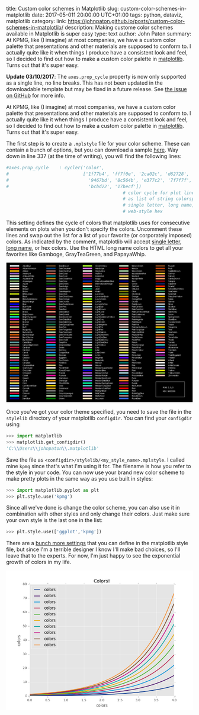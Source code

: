 title: Custom color schemes in Matplotlib
slug: custom-color-schemes-in-matplotlib
date: 2017-05-011 20:00:00 UTC+01:00
tags: python, dataviz, matplotlib
category: 
link: https://johnpaton.github.io/posts/custom-color-schemes-in-matplotlib/
description: Making custome color schemes available in Matplotlib is super easy
type: text
author: John Paton
summary: At KPMG, like (I imagine) at most companies, we have a custom color palette that presentations and other materials are supposed to conform to. I actually quite like it when things I produce have a consistent look and feel, so I decided to find out how to make a custom color palette in [matplotlib](https://matplotlib.org/). Turns out that it's super easy.



**Update 03/10/2017**: The `axes.prop_cycle` property is now only supported as a single line, no line breaks. This has not been updated in the downloadable template but may be fixed in a future release. See [the issue on GitHub](https://github.com/matplotlib/matplotlib/issues/9184) for more info.

At KPMG, like (I imagine) at most companies, we have a custom color palette that presentations and other materials are supposed to conform to. I actually quite like it when things I produce have a consistent look and feel, so I decided to find out how to make a custom color palette in [matplotlib](https://matplotlib.org/). Turns out that it's super easy.

The first step is to create a `.mplstyle` file for your color scheme. These can contain a bunch of options, but you can download a sample [here](http://matplotlib.org/_static/matplotlibrc). Way down in line 337 (at the time of writing), you will find the following lines:

```python
#axes.prop_cycle    : cycler('color',
#                            ['1f77b4', 'ff7f0e', '2ca02c', 'd62728',
#                              '9467bd', '8c564b', 'e377c2', '7f7f7f',
#                              'bcbd22', '17becf'])
                                            # color cycle for plot lines
                                            # as list of string colorspecs:
                                            # single letter, long name, or
                                            # web-style hex
```

This setting defines the cycle of colors that matplotlib uses for consecutive elements on plots when you don't specify the colors. Uncomment these lines and swap out the list for a list of your favorite (or corporately imposed) colors. As indicated by the comment, matplotlib will accept [single letter](https://matplotlib.org/api/colors_api.html), [long name](https://www.w3schools.com/colors/colors_names.asp), or hex colors. Use the HTML long name colors to get all your favorites like Gamboge, GrayTeaGreen, and PapayaWhip.

[![HTML long name colors vizualized](/images/long_names.gif)](http://math.ubbcluj.ro/~sberinde/wingraph/main.html)


Once you've got your color theme specified, you need to save the file in the `stylelib` directory of your matplotlib `configdir`. You can find your `configdir` using

```python
>>> import matplotlib
>>> matplotlib.get_configdir()
'C:\\Users\\johnpaton\\.matplotlib'
```

Save the file as `<configdir>/stylelib/<my_style_name>.mplstyle`. I called mine `kpmg` since that's what I'm using it for. The filename is how you refer to the style in your code. You can now use your brand new color scheme to make pretty plots in the same way as you use built in styles:

```python
>>> import matplotlib.pyplot as plt
>>> plt.style.use('kpmg')
```

Since all we've done is change the color scheme, you can also use it in combination with other styles and only change their colors. Just make sure your own style is the last one in the list:

```python
>>> plt.style.use(['ggplot','kpmg'])
```

There are a [bunch more settings](http://matplotlib.org/users/customizing.html) that you can define in the matplotlib style file, but since I'm a terrible designer I know I'll make bad choices, so I'll leave that to the experts. For now, I'm just happy to see the exponential growth of colors in my life.

![colors](/images/colors.png)
